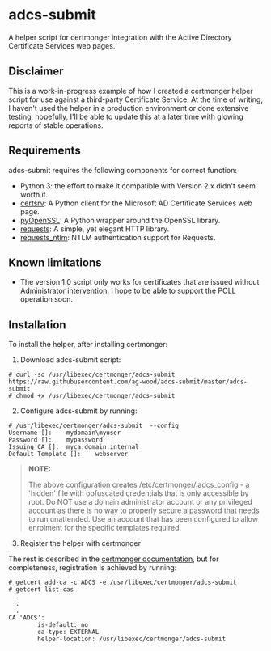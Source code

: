 # adcs-submit

A helper script for certmonger integration with the Active Directory Certificate Services web pages.

## Disclaimer

This is a work-in-progress example of how I created a certmonger helper script for use against a third-party Certificate Service.  At the time
of writing, I haven't used the helper in a production environment or done extensive testing, hopefully, I'll be able to update this at a 
later time with glowing reports of stable operations.

## Requirements

adcs-submit requires the following components for correct function:

- Python 3: the effort to make it compatible with Version 2.x didn't seem worth it.
- [certsrv](https://github.com/magnuswatn/certsrv): A Python client for the Microsoft AD Certificate Services web page.
- [pyOpenSSL](https://github.com/pyca/pyopenssl): A Python wrapper around the OpenSSL library.
- [requests](https://github.com/psf/requests): A simple, yet elegant HTTP library.
- [requests_ntlm](https://github.com/requests/requests-ntlm): NTLM authentication support for Requests.

## Known limitations

- The version 1.0 script only works for certificates that are issued without Administrator intervention.  I hope to be able to support
the POLL operation soon.

## Installation

To install the helper, after installing certmonger:

1. Download adcs-submit script:

```
# curl -so /usr/libexec/certmonger/adcs-submit https://raw.githubusercontent.com/ag-wood/adcs-submit/master/adcs-submit
# chmod +x /usr/libexec/certmonger/adcs-submit
```

2. Configure adcs-submit by running:

```
# /usr/libexec/certmonger/adcs-submit  --config
Username []:    mydomain\myuser
Password []:    mypassword
Issuing CA []:  myca.domain.internal
Default Template []:    webserver
```

> **NOTE:**
>
> The above configuration creates /etc/certmonger/.adcs_config - a 'hidden' file with obfuscated credentials that is only accessible by root.   Do NOT use a domain administrator account or any privileged account as there is no way to properly secure a password that needs to run unattended.  Use an account that has been configured to allow enrolment for the specific templates required.

3. Register the helper with certmonger

The rest is described in the [certmonger documentation](https://docs.pagure.org/pagure/usage/index.html), but for completeness, registration is achieved by running:

```
# getcert add-ca -c ADCS -e /usr/libexec/certmonger/adcs-submit
# getcert list-cas
  .
  .
  .
CA 'ADCS':
        is-default: no
        ca-type: EXTERNAL
        helper-location: /usr/libexec/certmonger/adcs-submit
```
